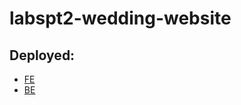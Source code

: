 # labspt2-wedding-website

## Deployed:
- [FE](https://joinourbigday.netlify.com/)
- [BE](https://joinourbigday.herokuapp.com/)
